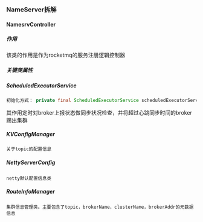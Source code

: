 ### NameServer拆解

#### NamesrvController
##### 作用

该类的作用是作为rocketmq的服务注册逻辑控制器

##### 关键类属性

##### ScheduledExecutorService

```Java
初始化方式： private final ScheduledExecutorService scheduledExecutorService = Executors.newSingleThreadScheduledExecutor(new ThreadFactoryImpl("NSScheduledThread"));
```

其作用定时对broker上报状态做同步状况检查，并将超过心跳同步时间的broker踢出集群



##### KVConfigManager

```java
关于topic的配置信息
```

##### NettyServerConfig

```te
netty默认配置信息类
```

##### RouteInfoManager

```
集群信息管理类。主要包含了topic，brokerName，clusterName，brokerAddr的元数据信息
```
